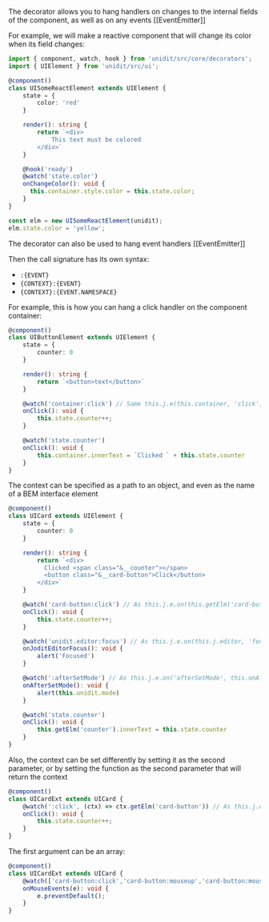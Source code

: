 The decorator allows you to hang handlers on changes to the internal fields of the component,
as well as on any events [[EventEmitter]]

For example, we will make a reactive component that will change its color when its field changes:

```ts
import { component, watch, hook } from 'unidit/src/core/decorators';
import { UIElement } from 'unidit/src/ui';

@component()
class UISomeReactElement extends UIElement {
	state = {
		color: 'red'
	}

	render(): string {
		return `<div>
			This text must be colored
		</div>`
	}

	@hook('ready')
	@watch('state.color')
	onChangeColor(): void {
	  this.container.style.color = this.state.color;
	}
}

const elm = new UISomeReactElement(unidit);
elm.state.color = 'yellow';
```

The decorator can also be used to hang event handlers [[EventEmitter]]

Then the call signature has its own syntax:
- `:{EVENT}`
- `{CONTEXT}:{EVENT}`
- `{CONTEXT}:{EVENT.NAMESPACE}`

For example, this is how you can hang a click handler on the component container:

```ts
@component()
class UIButtonElement extends UIElement {
	state = {
		counter: 0
	}

	render(): string {
		return `<button>text</button>`
	}

	@watch('container:click') // Same this.j.e(this.container, 'click', this.onClick.bind(this))
	onClick(): void {
		this.state.counter++;
	}

	@watch('state.counter')
	onClick(): void {
		this.container.innerText = `Clicked ` + this.state.counter
	}
}
```

The context can be specified as a path to an object, and even as the name of a BEM interface element

```ts
@component()
class UICard extends UIElement {
	state = {
		counter: 0
	}

	render(): string {
		return `<div>
		  Clicked <span class="&__counter"></span>
		  <button class="&__card-button">Click</button>
		</div>`
	}

	@watch('card-button:click') // As this.j.e.on(this.getElm('card-button'), 'click', this.onClick.bind(this))
	onClick(): void {
		this.state.counter++;
	}

	@watch('unidit.editor:focus') // As this.j.e.on(this.j.editor, 'focus', this.onJoditEditorFocus.bind(this))
	onJoditEditorFocus(): void {
		alert('Focused')
	}

	@watch(':afterSetMode') // As this.j.e.on('afterSetMode', this.onAfterSetMode.bind(this))
	onAfterSetMode(): void {
		alert(this.unidit.mode)
	}

	@watch('state.counter')
	onClick(): void {
		this.getElm('counter').innerText = this.state.counter
	}
}
```

Also, the context can be set differently by setting it as the second parameter,
or by setting the function as the second parameter that will return the context

```ts
@component()
class UICardExt extends UICard {
	@watch(':click', (ctx) => ctx.getElm('card-button')) // As this.j.e.on(this.getElm('card-button'), 'click', this.onClick.bind(this))
	onClick(): void {
		this.state.counter++;
	}
}
```

The first argument can be an array:
```ts
@component()
class UICardExt extends UICard {
	@watch(['card-button:click','card-button:mouseup','card-button:mousedown'])
	onMouseEvents(e): void {
		e.preventDefault();
	}
}
```
